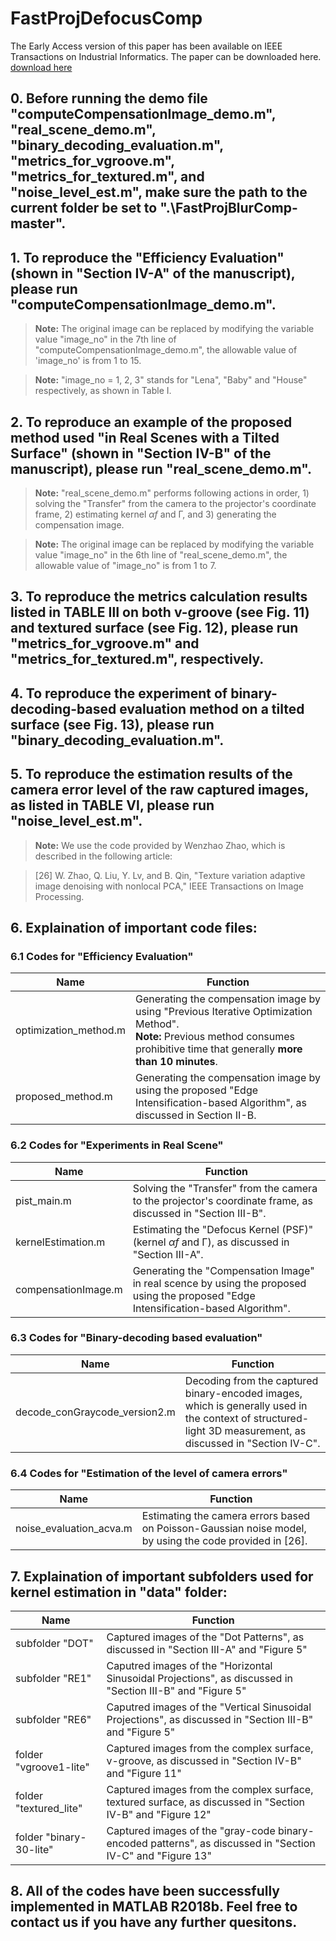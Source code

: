 # FastProjDefocusComp
The Early Access version of this paper has been available on IEEE Transactions on Industrial Informatics. The paper can be downloaded here. [download here](https://github.com/lpl-code/FastProjDefocusComp/raw/master/manuscript-EarlyAccess.pdf)

## 0. Before running the demo file "computeCompensationImage_demo.m", "real_scene_demo.m", "binary_decoding_evaluation.m", "metrics_for_vgroove.m", "metrics_for_textured.m", and "noise_level_est.m", make sure the path to the current folder be set to ".\FastProjBlurComp-master".

## 1. To reproduce the "Efficiency Evaluation" (shown in "Section Ⅳ-A" of the manuscript), please run "computeCompensationImage_demo.m".
> **Note:**  The original image can be replaced by modifying the variable value "image_no" in the 7th line of "computeCompensationImage_demo.m", the allowable value of 'image_no' is from 1 to 15.

> **Note:**  "image_no = 1, 2, 3" stands for "Lena", "Baby" and "House" respectively, as shown in Table I.

## 2. To reproduce an example of the proposed method used "in Real Scenes with a Tilted Surface" (shown in "Section Ⅳ-B" of the manuscript), please run "real_scene_demo.m".
> **Note:** "real_scene_demo.m" performs following actions in order, 1) solving the "Transfer" from the camera to the projector's coordinate frame, 2) estimating kernel *αf* and Γ, and 3) generating the compensation image.

> **Note:** The original image can be replaced by modifying the variable value "image_no" in the 6th line of "real_scene_demo.m", the allowable value of "image_no" is from 1 to 7.

## 3. To reproduce the metrics calculation results listed in TABLE Ⅲ on both v-groove (see Fig. 11) and textured surface (see Fig. 12), please run "metrics_for_vgroove.m" and "metrics_for_textured.m", respectively.

## 4. To reproduce the experiment of binary-decoding-based evaluation method on a tilted surface (see Fig. 13), please run "binary_decoding_evaluation.m".

## 5. To reproduce the estimation results of the camera error level of the raw captured images, as listed in TABLE Ⅵ, please run "noise_level_est.m".

> **Note:** We use the code provided by Wenzhao Zhao, which is described in the following article:

> [26] W. Zhao, Q. Liu, Y. Lv, and B. Qin, "Texture variation adaptive image denoising with nonlocal PCA," IEEE Transactions on Image Processing. 

## 6.  Explaination of important code files:
### 6.1 Codes for "Efficiency Evaluation"

|Name|Function|
|----|--------|
|optimization_method.m| Generating the compensation image by using "Previous Iterative Optimization Method". <br> **Note:** Previous method consumes prohibitive time that generally **more than 10 minutes**.|
|proposed_method.m| Generating the compensation image by using the proposed "Edge Intensification-based Algorithm", as discussed in Section Ⅱ-B.|

### 6.2 Codes for "Experiments in Real Scene"

|Name|Function|
|----|--------|
|pist_main.m| Solving the "Transfer" from the camera to the projector's coordinate frame, as discussed in "Section Ⅲ-B".|
|kernelEstimation.m| Estimating the "Defocus Kernel (PSF)" (kernel *αf* and Γ), as discussed in "Section Ⅲ-A".|
|compensationImage.m| Generating the "Compensation Image" in real scence by using the proposed using the proposed "Edge Intensification-based Algorithm".|

### 6.3 Codes for "Binary-decoding based evaluation"

|Name|Function|
|----|--------|
|decode_conGraycode_version2.m| Decoding from the captured binary-encoded images, which is generally used in the context of structured-light 3D measurement, as discussed in "Section Ⅳ-C".|

### 6.4 Codes for "Estimation of the level of camera errors"

|Name|Function|
|----|--------|
|noise_evaluation_acva.m| Estimating the camera errors based on Poisson-Gaussian noise model, by using the code provided in [26].|

## 7.  Explaination of important subfolders used for kernel estimation in "data" folder:

|Name|Function|
|----|--------|
|subfolder "DOT"| Captured images of the "Dot Patterns", as discussed in "Section Ⅲ-A" and "Figure 5"|
|subfolder "RE1"| Caputred images of the "Horizontal Sinusoidal Projections", as discussed in "Section Ⅲ-B" and "Figure 5"|
|subfolder "RE6"| Caputred images of the "Vertical Sinusoidal Projections", as discussed in "Section Ⅲ-B" and "Figure 5"|
|folder "vgroove1-lite"| Captured images from the complex surface, v-groove, as discussed in "Section Ⅳ-B" and "Figure 11"|
|folder "textured_lite"| Captured images from the complex surface, textured surface, as discussed in "Section Ⅳ-B" and "Figure 12"|
|folder "binary-30-lite"| Captured images of the "gray-code binary-encoded patterns", as discussed in "Section Ⅳ-C" and "Figure 13"|

## 8. All of the codes have been successfully implemented in MATLAB R2018b. Feel free to contact us if you have any further quesitons.



